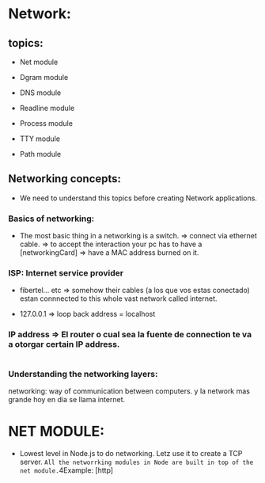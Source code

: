 # Network:
## topics:
- Net module
- Dgram module
- DNS module

- Readline module
- Process module
- TTY module
- Path module

## Networking concepts:
- We need to understand this topics before creating Network applications.
### Basics of networking:
- The most basic thing in a networking is a switch. => connect via ethernet cable. => to accept the interaction your pc has to have a [networkingCard] => have a MAC address burned on it.

### ISP: Internet service provider
- fibertel... etc => somehow their cables (a los que vos estas conectado) estan connnected to this whole vast network called internet.

- 127.0.0.1 => loop back address = localhost
### IP address => El router o cual sea la fuente de connection te va a otorgar certain IP address. 
``` momento en el que cambias de conneccion momento en el que cambia tu IP address
```
### Understanding the networking layers:
networking: way of communication between computers. y la network mas grande hoy en dia se llama internet.

# NET MODULE:
- Lowest level in Node.js to do networking. 
Letz use it to create a TCP server.
`All the networrking modules in Node are built in top of the net module.`4Example: [http]